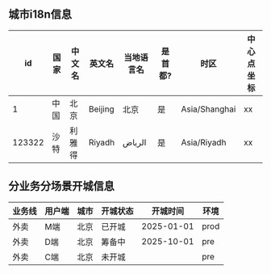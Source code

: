 
## 城市i18n信息

| id | 国家 | 中文名 | 英文名 | 当地语言名 | 是首都? | 时区 | 中心点坐标 |
| --- | --- | --- | --- | --- | --- | --- | --- |
| 1 | 中国 | 北京 | Beijing | 北京 | 是 | Asia/Shanghai | xx |
| 123322 | 沙特 | 利雅得 | Riyadh | الرياض | 是 |Asia/Riyadh | xx |


## 分业务分场景开城信息


| 业务线 | 用户端 | 城市 | 开城状态 | 开城时间 | 环境 |
| --- | --- | --- | --- | --- | --- |
| 外卖 | M端 | 北京 | 已开城 | 2025-01-01 | prod |
| 外卖 | D端 | 北京 | 筹备中 | 2025-10-01 | pre |
| 外卖 | C端 | 北京 | 未开城 |  | pre |

